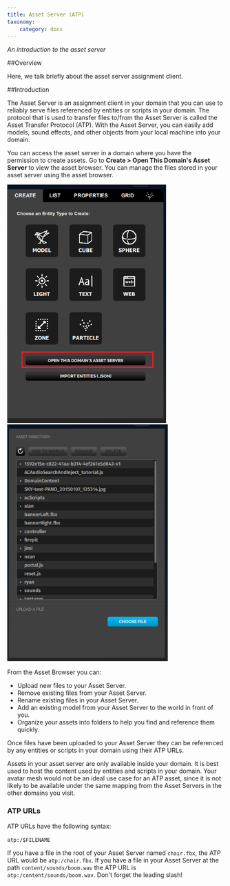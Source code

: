 ```yaml
---
title: Asset Server (ATP)
taxonomy:
    category: docs
---
```


*An introduction to the asset server*

##Overview

Here, we talk briefly about the asset server assignment client. 

##Introduction

The Asset Server is an assignment client in your domain that you can use to reliably serve files referenced by entities or scripts in your domain. The protocol that is used to transfer files to/from the Asset Server is called the Asset Transfer Protocol (ATP). With the Asset Server, you can easily add models, sound effects, and other objects from your local machine into your domain.

You can access the asset server in a domain where you have the permission to create assets. Go to **Create > Open This Domain's Asset Server** to view the asset browser. You can manage the files stored in your asset server using the asset browser.

![](create-asset-server.PNG)
![](asset-server.PNG)

From the Asset Browser you can:

- Upload new files to your Asset Server.
- Remove existing files from your Asset Server.
- Rename existing files in your Asset Server.
- Add an existing model from your Asset Server to the world in front of you.
- Organize your assets into folders to help you find and reference them quickly.

Once files have been uploaded to your Asset Server they can be referenced by any entities or scripts in your domain using their ATP URLs.

Assets in your asset server are only available inside your domain. It is best used to host the content used by entities and scripts in your domain. Your avatar mesh would not be an ideal use case for an ATP asset, since it is not likely to be available under the same mapping from the Asset Servers in the other domains you visit.

### ATP URLs

ATP URLs have the following syntax:

`atp:/$FILENAME`

If you have a file in the root of your Asset Server named `chair.fbx`, the ATP URL would be `atp:/chair.fbx`. If you have a file in your Asset Server at the path `content/sounds/boom.wav` the ATP URL is `atp:/content/sounds/boom.wav`. Don't forget the leading slash!